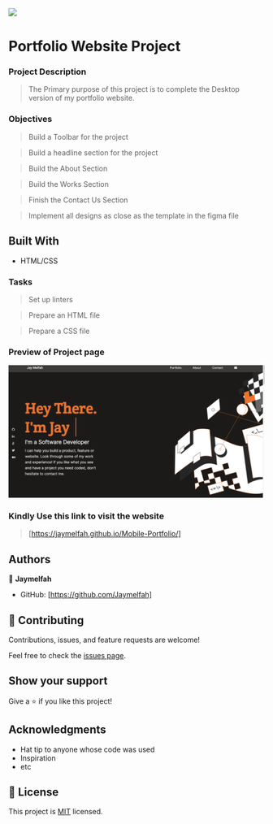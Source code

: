 
![](https://img.shields.io/badge/Microverse-blueviolet)

# Portfolio Website Project

### Project Description
>The Primary purpose of this project is to complete the Desktop version of my portfolio website.


 ### Objectives
> Build a Toolbar for the project

> Build a headline section for the project 

> Build the About Section

> Build the Works Section

> Finish the Contact Us Section

> Implement all designs as close as the template in the figma file

## Built With

- HTML/CSS




### Tasks

> Set up linters

> Prepare an HTML file

> Prepare a CSS file

### Preview of Project page
![Preview](./Images/Project%20preview.png)

### Kindly Use this link to visit the website 
> [https://jaymelfah.github.io/Mobile-Portfolio/]

## Authors

👤 **Jaymelfah**

- GitHub: [https://github.com/Jaymelfah]


## 🤝 Contributing

Contributions, issues, and feature requests are welcome!

Feel free to check the [issues page](../../issues/).

## Show your support

Give a ⭐️ if you like this project!

## Acknowledgments

- Hat tip to anyone whose code was used
- Inspiration
- etc

## 📝 License

This project is [MIT](./LICENSE) licensed.
